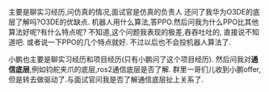 主要是聊实习经历,问仿真的情况,面试官是仿真的负责人
还问了我华为O3DE的底层了解吗?O3DE的优缺点.
机器人用什么算法,答PPO.然后问我为什么PPO比其他算法好呢?有什么特点呢? 不知道,这个问题我表现的极差,吞吞吐吐的, 直接说不知道吧. 或者说一下PPO的几个特点就好.
不过以后也不会投机器人算法了.

小鹏也主要是聊实习经历和项目经历(只有小鹏问了这个项目经历).
然后问我对**通信底层**,例如钧舵夹爪的底层,ros2通信底层是否了解.
群里一哥们儿收到小鹏offer,但是转去做驱动了.与面试官问我是否了解通信底层扯上关系了.